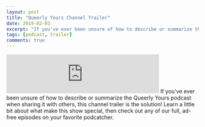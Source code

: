 ```yaml
---
layout: post
title: "Queerly Yours Channel Trailer"
date: 2019-02-03
excerpt: "If you've ever been unsure of how to describe or summarize the Queerly Yours podcast when sharing it with others, this channel trailer is the solution!"
tags: [podcast, trailer]
comments: true
---
```

<iframe src="https://anchor.fm/queerly-yours/embed/episodes/Queerly-Yours-Channel-Trailer-e33pj0" height="102px" width="400px" frameborder="0" scrolling="no"></iframe>
If you've ever been unsure of how to describe or summarize the Queerly Yours podcast when sharing it with others, this channel trailer is the solution! Learn a little bit about what make this show special, then check out any of our full, ad-free episodes on your favorite podcatcher.
